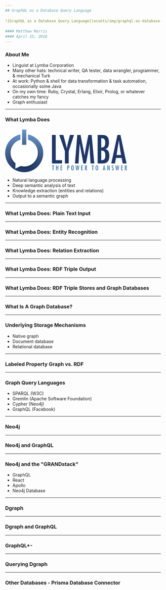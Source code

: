 ```yaml
---
## GraphQL as a Database Query Language

![GraphQL as a Database Query Language](assets/img/graphql-as-database-query-language-alpha.png)

#### Matthew Morris
#### April 25, 2018
---
```

### About Me

* Linguist at Lymba Corporation
* Many other hats: technical writer, QA tester, data wrangler, programmer, & mechanical Turk
* At work: Python & shell for data transformation & task automation, occasionally some Java
* On my own time: Ruby, Crystal, Erlang, Elixir, Prolog, or whatever catches my fancy
* Graph enthusiast 
---
### What Lymba Does 

![Lymba](assets/img/logo--lymba-w400.png)

* Natural language processing
* Deep semantic analysis of text
* Knowledge extraction (entities and relations)
* Output to a semantic graph 
---
### What Lymba Does: Plain Text Input
---
### What Lymba Does: Entity Recognition 
---
### What Lymba Does: Relation Extraction
---
### What Lymba Does: RDF Triple Output
---
### What Lymba Does: RDF Triple Stores and Graph Databases
---
### What Is A Graph Database?
---
### Underlying Storage Mechanisms

* Native graph
* Document database
* Relational database
---
### Labeled Property Graph vs. RDF
---
### Graph Query Languages

* SPARQL (W3C)
* Gremlin (Apache Software Foundation)
* Cypher (Neo4j)
* GraphQL (Facebook)
---
### Neo4j
---
### Neo4j and GraphQL
---
### Neo4j and the "GRANDstack"

* GraphQL
* React
* Apollo
* Neo4j Database
---
### Dgraph
---
### Dgraph and GraphQL
---
### GraphQL+-
---
### Querying Dgraph
---
### Other Databases - Prisma Database Connector

